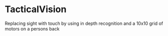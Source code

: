 # TacticalVision
Replacing sight with touch by using in depth recognition and a 10x10 grid  of motors on a persons back
